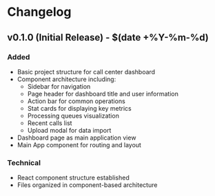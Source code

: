# Changelog

## v0.1.0 (Initial Release) - $(date +%Y-%m-%d)

### Added
- Basic project structure for call center dashboard
- Component architecture including:
  - Sidebar for navigation
  - Page header for dashboard title and user information
  - Action bar for common operations
  - Stat cards for displaying key metrics
  - Processing queues visualization
  - Recent calls list
  - Upload modal for data import
- Dashboard page as main application view
- Main App component for routing and layout

### Technical
- React component structure established
- Files organized in component-based architecture

